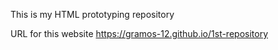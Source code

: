 This is my HTML prototyping repository

 URL for this website https://gramos-12.github.io/1st-repository
